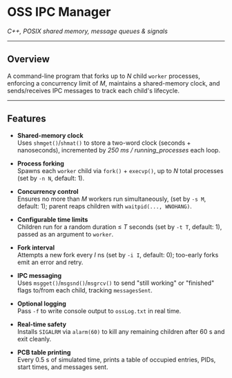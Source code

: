 # OSS IPC Manager

*C++, POSIX shared memory, message queues & signals*

---

## Overview
A command-line program that forks up to *N* child `worker` processes, enforcing a concurrency limit of *M*, maintains a shared-memory clock, and sends/receives IPC messages to track each child's lifecycle.

---

## Features

- **Shared-memory clock**  
  Uses `shmget()`/`shmat()` to store a two-word clock (seconds + nanoseconds), incremented by *250 ms / running_processes* each loop.

- **Process forking**  
  Spawns each `worker` child via `fork()` + `execvp()`, up to *N* total processes (set by `-n N`, default: 1).

- **Concurrency control**  
  Ensures no more than *M* workers run simultaneously, (set by `-s M`, default: 1); parent reaps children with `waitpid(..., WNOHANG)`.

- **Configurable time limits**  
  Children run for a random duration ≤ *T* seconds (set by `-t T`, default: 1), passed as an argument to `worker`.

- **Fork interval**  
  Attempts a new fork every *I* ns (set by `-i I`, default: 0); too-early forks emit an error and retry.

- **IPC messaging**  
  Uses `msgget()`/`msgsnd()`/`msgrcv()` to send "still working" or "finished" flags to/from each child, tracking `messagesSent`.

- **Optional logging**  
  Pass `-f` to write console output to `ossLog.txt` in real time.

- **Real-time safety**  
  Installs `SIGALRM` via `alarm(60)` to kill any remaining children after 60 s and exit cleanly.

- **PCB table printing**  
  Every 0.5 s of simulated time, prints a table of occupied entries, PIDs, start times, and messages sent.
